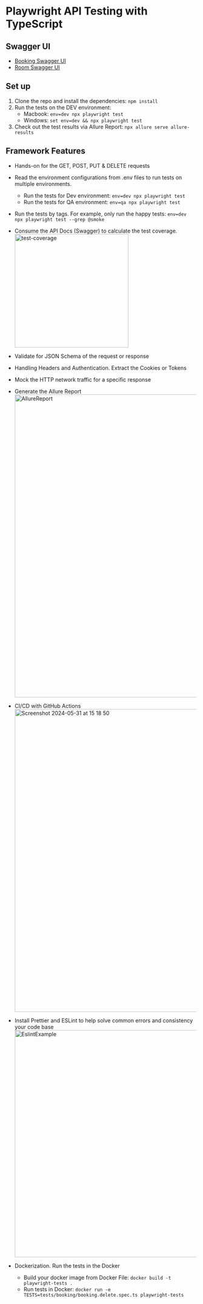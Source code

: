 # Playwright API Testing with TypeScript

## Swagger UI

- [Booking Swagger UI](https://automationintesting.online/booking/swagger-ui/index.html#/)
- [Room Swagger UI](https://automationintesting.online/room/swagger-ui/index.html#/)

## Set up

1. Clone the repo and install the dependencies: `npm install`
2. Run the tests on the DEV environment:
   - Macbook: `env=dev npx playwright test`
   - Windows: `set env=dev && npx playwright test`
4. Check out the test results via Allure Report: `npx allure serve allure-results`

## Framework Features

- Hands-on for the GET, POST, PUT & DELETE requests

- Read the environment configurations from .env files to run tests on multiple environments.

  - Run the tests for Dev environment: `env=dev npx playwright test`
  - Run the tests for QA environment: `env=qa npx playwright test`

- Run the tests by tags. For example, only run the happy tests: `env=dev npx playwright test --grep @smoke`

- Consume the API Docs (Swagger) to calculate the test coverage.
  <br><img width="300" alt="test-coverage" src="https://github.com/lengochoangminh/Playwright-TypeScript-API-PoC/assets/29770042/2d75f1b2-37f3-4b9f-9535-caa4769bdaac">

- Validate for JSON Schema of the request or response

- Handling Headers and Authentication. Extract the Cookies or Tokens

- Mock the HTTP network traffic for a specific response

- Generate the Allure Report
  <br><img width="800" alt="AllureReport" src="https://github.com/lengochoangminh/Playwright-TypeScript-API-PoC/assets/29770042/e97e103d-8f2d-4941-a838-3de0c5fc9b44">

- CI/CD with GitHub Actions
  <br><img width="800" alt="Screenshot 2024-05-31 at 15 18 50" src="https://github.com/lengochoangminh/Playwright-TypeScript-API-PoC/assets/29770042/3145eb29-a83f-4799-9eb2-c3eae9700183">

- Install Prettier and ESLint to help solve common errors and consistency your code base
  <br><img width="600" alt="EslintExample" src="https://github.com/lengochoangminh/Playwright-TypeScript-API-PoC/assets/29770042/08930a4f-3bcf-4e6d-b16d-9db40e31b1f6">

- Dockerization. Run the tests in the Docker
  - Build your docker image from Docker File: `docker build -t playwright-tests .`
  - Run tests in Docker: `docker run -e TESTS=tests/booking/booking.delete.spec.ts playwright-tests`
